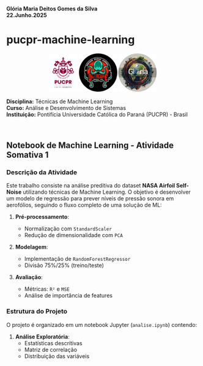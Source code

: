 #### Glória Maria Deitos Gomes da Silva <br> 22.Junho.2025

# pucpr-machine-learning

<p align="center">
  <img src="https://github.com/gloriadeitos/gloriadeitos/blob/main/img/pucpr.png" alt="ufpr" height="100">
  <img src="https://github.com/gloriadeitos/gloriadeitos/blob/main/img/octacore.png" alt="octacore" height="100">
  <img src="https://github.com/gloriadeitos/gloriadeitos/blob/main/img/gloriadeitos-logo.png" alt="gloriadeitos-logo" height="100">
</p>

**Disciplina:** Técnicas de Machine Learning <br>
**Curso:** Análise e Desenvolvimento de Sistemas <br>
**Instituição:** Pontifícia Universidade Católica do Paraná (PUCPR) - Brasil  

<br>

## Notebook de Machine Learning - Atividade Somativa 1

### Descrição da Atividade
Este trabalho consiste na análise preditiva do dataset **NASA Airfoil Self-Noise** utilizando técnicas de Machine Learning. O objetivo é desenvolver um modelo de regressão para prever níveis de pressão sonora em aerofólios, seguindo o fluxo completo de uma solução de ML:

1. **Pré-processamento**:
   - Normalização com `StandardScaler`
   - Redução de dimensionalidade com `PCA`

2. **Modelagem**:
   - Implementação de `RandomForestRegressor`
   - Divisão 75%/25% (treino/teste)

3. **Avaliação**:
   - Métricas: `R²` e `MSE`
   - Análise de importância de features

### Estrutura do Projeto
O projeto é organizado em um notebook Jupyter (`analise.ipynb`) contendo:

1. **Análise Exploratória**:
   - Estatísticas descritivas
   - Matriz de correlação
   - Distribuição das variáveis
